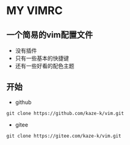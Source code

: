 # MY VIMRC

## 一个简易的vim配置文件

- 没有插件
- 只有一些基本的快捷键
- 还有一些好看的配色主题

## 开始

- github

```
git clone https://github.com/kaze-k/vim.git
```

- gitee

```
git clone https://gitee.com/kaze-k/vim.git
```

